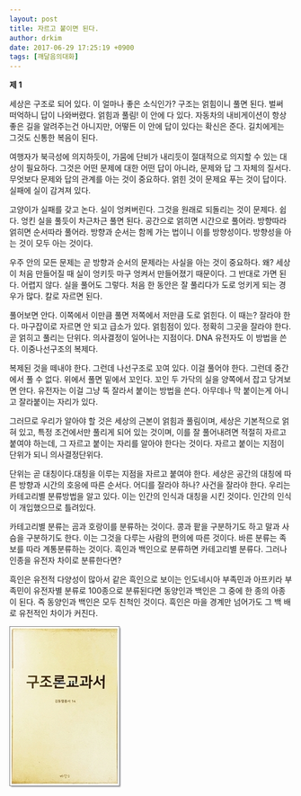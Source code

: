 ```yaml
---
layout: post
title: 자르고 붙이면 된다.
author: drkim
date: 2017-06-29 17:25:19 +0900
tags: [깨달음의대화]
---
```


  **제 1**

  


세상은 구조로 되어 있다. 이 얼마나 좋은 소식인가? 구조는 얽힘이니 풀면 된다. 벌써 떠억하니 답이 나와버렸다. 얽힘과 풀림! 이 안에 다 있다. 자동차의 내비게이션이 항상 좋은 길을 알려주는건 아니지만, 어떻든 이 안에 답이 있다는 확신은 준다. 길치에게는 그것도 신통한 복음이 된다.

  


여행자가 북극성에 의지하듯이, 가뭄에 단비가 내리듯이 절대적으로 의지할 수 있는 대상이 필요하다. 그것은 어떤 문제에 대한 어떤 답이 아니라, 문제와 답 그 자체의 질서다. 무엇보다 문제와 답의 관계를 아는 것이 중요하다. 얽힌 것이 문제요 푸는 것이 답이다. 실패에 실이 감겨져 있다.

  


고양이가 실패를 갖고 논다. 실이 엉켜버린다. 그것을 원래로 되돌리는 것이 문제다. 쉽다. 엉킨 실을 풀듯이 차근차근 풀면 된다. 공간으로 얽히면 시간으로 풀어라. 방향따라 얽히면 순서따라 풀어라. 방향과 순서는 함께 가는 법이니 이를 방향성이다. 방향성을 아는 것이 모두 아는 것이다. 

  


우주 안의 모든 문제는 곧 방향과 순서의 문제라는 사실을 아는 것이 중요하다. 왜? 세상이 처음 만들어질 때 실이 엉키듯 마구 엉켜서 만들어졌기 때문이다. 그 반대로 가면 된다. 어렵지 않다. 실을 풀어도 그렇다. 처음 한 동안은 잘 풀리다가 도로 엉키게 되는 경우가 많다. 칼로 자르면 된다. 

  


풀어보면 안다. 이쪽에서 이만큼 풀면 저쪽에서 저만큼 도로 얽힌다. 이 때는? 잘라야 한다. 마구잡이로 자르면 안 되고 급소가 있다. 얽힘점이 있다. 정확히 그곳을 잘라야 한다. 곧 얽히고 풀리는 단위다. 의사결정이 일어나는 지점이다. DNA 유전자도 이 방법을 쓴다. 이중나선구조의 복제다.

  


복제된 것을 떼내야 한다. 그런데 나선구조로 꼬여 있다. 이걸 풀어야 한다. 그런데 중간에서 풀 수 없다. 위에서 풀면 밑에서 꼬인다. 꼬인 두 가닥의 실을 양쪽에서 잡고 당겨보면 안다. 유전자는 이걸 그냥 뚝 잘라서 붙이는 방법을 쓴다. 아무데나 막 붙이는게 아니고 잘라붙이는 자리가 있다. 

  


그러므로 우리가 알아야 할 것은 세상의 근본이 얽힘과 풀림이며, 세상은 기본적으로 얽혀 있고, 특정 조건에서만 풀리게 되어 있는 것이며, 이를 잘 풀어내려면 적절히 자르고 붙여야 하는데, 그 자르고 붙이는 자리를 알아야 한다는 것이다. 자르고 붙이는 지점이 단위가 되니 의사결정단위다.

  


단위는 곧 대칭이다.대칭을 이루는 지점을 자르고 붙여야 한다. 세상은 공간의 대칭에 따른 방향과 시간의 호응에 따른 순서다. 어디를 잘라야 하나? 사건을 잘라야 한다. 우리는 카테고리별 분류방법을 알고 있다. 이는 인간의 인식과 대칭을 시킨 것이다. 인간의 인식이 개입했으므로 틀려있다.

  


카테고리별 분류는 곰과 호랑이를 분류하는 것이다. 콩과 팥을 구분하기도 하고 말과 사슴을 구분하기도 한다. 이는 그것을 다루는 사람의 편의에 따른 것이다. 바른 분류는 족보를 따라 계통분류하는 것이다. 흑인과 백인으로 분류하면 카테고리별 분류다. 그러나 인종을 유전자 차이로 분류한다면?

  


흑인은 유전적 다양성이 많아서 같은 흑인으로 보이는 인도네시아 부족민과 아프키라 부족민이 유전자별 분류로 100종으로 분류된다면 동양인과 백인은 그 중에 한 종의 아종이 된다. 즉 동양인과 백인은 모두 친척인 것이다. 흑인은 마을 경계만 넘어가도 그 백 배로 유전적인 차이가 커진다.

  




![](/files/attach/images/198/060/861/0.jpg)